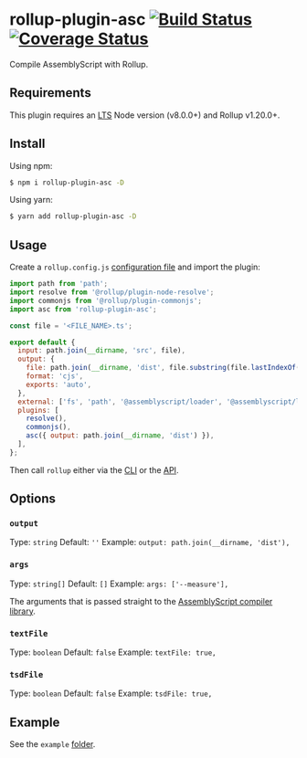 # rollup-plugin-asc [![Build Status](https://travis-ci.org/Vanilla-IceCream/rollup-plugin-asc.svg?branch=master)](https://travis-ci.org/Vanilla-IceCream/rollup-plugin-asc) [![Coverage Status](https://coveralls.io/repos/github/Vanilla-IceCream/rollup-plugin-asc/badge.svg?branch=master)](https://coveralls.io/github/Vanilla-IceCream/rollup-plugin-asc?branch=master)

Compile AssemblyScript with Rollup.

## Requirements

This plugin requires an [LTS](https://github.com/nodejs/Release) Node version (v8.0.0+) and Rollup v1.20.0+.

## Install

Using npm:

```sh
$ npm i rollup-plugin-asc -D
```

Using yarn:

```sh
$ yarn add rollup-plugin-asc -D
```

## Usage

Create a `rollup.config.js` [configuration file](https://www.rollupjs.org/guide/en/#configuration-files) and import the plugin:

```js
import path from 'path';
import resolve from '@rollup/plugin-node-resolve';
import commonjs from '@rollup/plugin-commonjs';
import asc from 'rollup-plugin-asc';

const file = '<FILE_NAME>.ts';

export default {
  input: path.join(__dirname, 'src', file),
  output: {
    file: path.join(__dirname, 'dist', file.substring(file.lastIndexOf('.'), 0) + '.js'),
    format: 'cjs',
    exports: 'auto',
  },
  external: ['fs', 'path', '@assemblyscript/loader', '@assemblyscript/loader/umd'],
  plugins: [
    resolve(),
    commonjs(),
    asc({ output: path.join(__dirname, 'dist') }),
  ],
};
```

Then call `rollup` either via the [CLI](https://www.rollupjs.org/guide/en/#command-line-reference) or the [API](https://www.rollupjs.org/guide/en/#javascript-api).

## Options

### `output`

Type: `string`
Default: `''`
Example: `output: path.join(__dirname, 'dist'),`

### `args`

Type: `string[]`
Default: `[]`
Example: `args: ['--measure'],`

The arguments that is passed straight to the [AssemblyScript compiler library](https://www.assemblyscript.org/compiler.html#command-line-options).

### `textFile`

Type: `boolean`
Default: `false`
Example: `textFile: true,`

### `tsdFile`

Type: `boolean`
Default: `false`
Example: `tsdFile: true,`

## Example

See the `example` [folder](./example).
